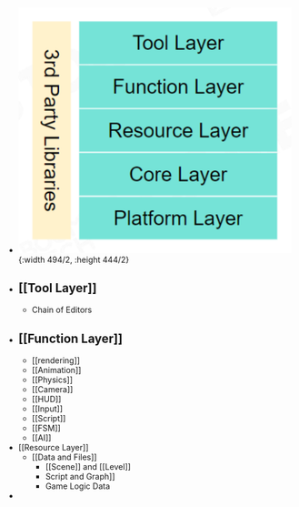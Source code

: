 - ![image.png](../assets/image_1700605520635_0.png){:width 494/2, :height 444/2}
- ## [[Tool Layer]]
	- Chain of Editors
- ## [[Function Layer]]
	- [[rendering]]
	- [[Animation]]
	- [[Physics]]
	- [[Camera]]
	- [[HUD]]
	- [[Input]]
	- [[Script]]
	- [[FSM]]
	- [[AI]]
- [[Resource Layer]]
	- [[Data and Files]]
		- [[Scene]] and [[Level]]
		- Script and Graph]]
		- Game Logic Data
-